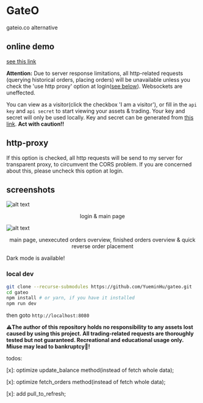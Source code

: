 # GateO

gateio.co alternative

## online demo

[see this link](https://yueminhu.github.io/gateo/output)

**Attention:** Due to server response limitations, all http-related requests (querying historical orders, placing orders) will be unavailable unless you check the 'use http proxy' option at login([see below](#http-proxy)). Websockets are uneffected.

You can view as a visitor(click the checkbox 'I am a visitor'), or fill in the `api key` and `api secret` to start viewing your assets & trading. Your key and secret will only be used locally. Key and secret can be generated from [this link](https://www.gateio.co/myaccount/apikeys). **Act with caution!!**

## http-proxy

If this option is checked, all http requests will be send to my server for transparent proxy, to circumvent the CORS problem. If you are concerned about this, please uncheck this option at login.

## screenshots

![alt text](https://yueminhu.github.io/gateo/screenshots/fig_1.jpg)

<p style='text-align: center'>login & main page</p>

![alt text](https://yueminhu.github.io/gateo/screenshots/fig_2.jpg)

<p style='text-align: center'>main page, unexecuted orders overview, finished orders overview & quick reverse order placement</p>

Dark mode is available!

### local dev

```sh
git clone --recurse-submodules https://github.com/YueminHu/gateo.git
cd gateo
npm install # or yarn, if you have it installed
npm run dev
```

then goto `http://localhost:8080`

**⚠️The author of this repository holds no responsibility to any assets lost caused by using this project. All trading-related requests are thoroughly tested but not guaranteed. Recreational and educational usage only. Miuse may lead to bankruptcy💸!**

todos:

[x]: optimize update_balance method(instead of fetch whole data);

[x]: optimize fetch_orders method(instead of fetch whole data);

[x]: add pull_to_refresh;
